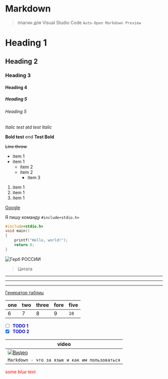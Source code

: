 # Markdown
<!-- Плагин для просмотров в Visual Studio Code -->
> плагин для Visual Studio Code
 `Auto-Open Markdown Preview`
 <!-- Заголовки -->
# Heading 1
## Heading 2
### Heading 3
#### Heading 4
##### Heading 5
###### Heading 5

<!-- Выделение -->
_Italic test_ atd *test Italic*

__Bold test__ end **Test Bold**

~~Line throw~~

<!-- Списки -->
* item 1
* item 1
  * item 2
  * item 2
    * item 3
1. item 1
1. item 1
1. item 1

<!-- Ссылка -->
[Google](http://google.com)
<!-- Код -->
Я пишу команду `#include<stdio.h>`
```C
#include<stdio.h>
void main()
{
    printf("Hello, world!");
    return 0;
}
```
<!-- Картинки -->
![Герб РОССИИ](https://upload.wikimedia.org/wikipedia/commons/archive/2/29/20200505072218%21Coat_of_Arms_of_the_Russian_Federation_2.svg)

<!-- Цитаты -->

> Цитата
<!-- Горизонтальные линии -->

---
***
___

<!-- Таблицы -->
[Генератор таблиц](https://www.tablesgenerator.com/markdown_tables)

| one | two | three | fore | five |
|-----|-----|-------|------|------|
| 6   | 7   | 8     | 9    | `10` |


<!-- Список дел -->
 - [ ] <span style="color:#00E">__TODO 1__</span>
 - [x] <span style="color:#00E">__TODO 2__</span>
 <!-- Youtube video-->
 <!-- [![text](ссылка на картинку)](ссылка на видео)-->
 |**video**|
 |-|
 |[![Видео](https://pngicon.ru/file/uploads/youtube-1-128x128.png)](https://www.youtube.com/watch?v=jPKi2Addbxw)|
 |`Markdown - что за язык и как им пользоваться`|
 
<span style="color:#f00">some *blue* text</span>
 